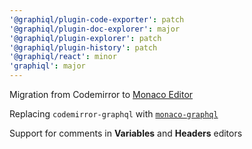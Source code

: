 ```yaml
---
'@graphiql/plugin-code-exporter': patch
'@graphiql/plugin-doc-explorer': major
'@graphiql/plugin-explorer': patch
'@graphiql/plugin-history': patch
'@graphiql/react': minor
'graphiql': major
---
```


Migration from Codemirror to [Monaco Editor](https://github.com/microsoft/monaco-editor)

Replacing `codemirror-graphql` with [`monaco-graphql`](https://github.com/graphql/graphiql/tree/main/packages/monaco-graphql)

Support for comments in **Variables** and **Headers** editors
